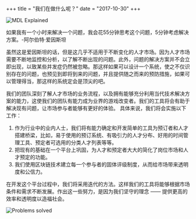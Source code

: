 +++
title = "我们在做什么呢？"
date = "2017-10-30"
+++

![MDL Explained](https://gateway.ipfs.io/ipfs/QmVqUgtsLLuUmLfEJSpejr36LFmSpnGsBLVKVj28tCkege/MDL%20Explained.jpg)

如果我有一个小时来解决一个问题，我会花55分钟思考这个问题，5分钟考虑解决方案。-阿尔伯特·爱因斯坦

虽然这是爱因斯坦的话，但是这几乎不适用于不断变化的人才市场。因为人才市场需要不断地监控和分析，以了解不断出现的问题。此外，问题的解决方案并不会立即出现，以致某些并发症仍然被忽略。那这样如果可以设计一个系统，使之不仅识别存在的问题，也预见到即将到来的问题，并且提供随之而来的预防措施，如果可以管理得当，那这样的系统定会是顶尖的吧。

我们的团队深刻了解人才市场的业务流程，以及拥有能够充分利用当代技术解决方案的能力，这使我们的团队有能力成为业界的游戏改变者。我们的工具将会有助于解决现有问题，让市场参与者能够有更好的体验。
具体来说，我们将会实施以下工作：

1. 作为行业中的业内人士，我们将有能力确定和开发简单的工具为预订者和人才搭建桥梁，比如，易于使用的预订系统、有吸引力的人才分布、好用的时间管理工具、预定者可选用的分类人才列表等等。
2. 把现有的基础在一个平台上巩固，为人才和预定者大大的简化了岗位市场和人才预定的功能。
3. 我们使用区块链技术建立每一个参与者的固体评级制度，从而给市场带来透明度和公信力。

在开发这个平台过程中，我们将采用迭代的方法。这样我们的工具将能够根据市场条件和需求不断发展。作出这一些努力，是因为我们坚守的理念 —— 提供更高的效率和透明度以造福社会。 

![Problems solved](https://gateway.ipfs.io/ipfs/Qmes4y4RJ2LQot6i3sYoc2QDyhxs4RqHEMHVQBEfjs8V5q/Market%20problems%20solved.jpg)
